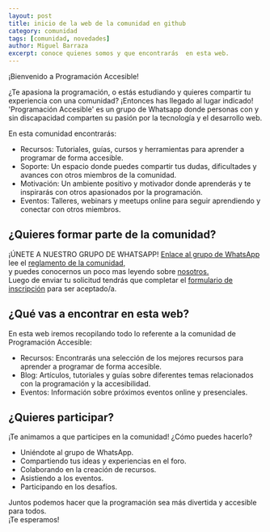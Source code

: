 ```yaml
---
layout: post
title: inicio de la web de la comunidad en github
category: comunidad
tags: [comunidad, novedades]
author: Miguel Barraza
excerpt: conoce quienes somos y que encontrarás  en esta web.
---
```


¡Bienvenido a Programación Accesible!

¿Te apasiona la programación, o estás estudiando  y quieres compartir tu experiencia con una comunidad? ¡Entonces has llegado al lugar indicado!  
'Programación Accesible' es un grupo de Whatsapp donde personas con y sin discapacidad comparten su pasión por la tecnología y el desarrollo web.  

En esta comunidad encontrarás:  

* Recursos: Tutoriales, guías, cursos y herramientas para aprender a programar de forma accesible.
* Soporte: Un espacio donde puedes compartir tus dudas, dificultades y avances con otros miembros de la comunidad.
* Motivación: Un ambiente positivo y motivador donde aprenderás y te inspirarás con otros apasionados por la programación.
* Eventos: Talleres, webinars y meetups online para seguir aprendiendo y conectar con otros miembros.  

## ¿Quieres formar parte de la comunidad?  

¡ÚNETE A NUESTRO GRUPO DE WHATSAPP!
[Enlace al grupo de WhatsApp](https://chat.whatsapp.com/GpUdsVY2HyB8wKv1TjNNSu)  
lee el 
[reglamento de la comunidad,](https://programacion-accesible.github.io/reglamento/)  
y puedes conocernos un poco mas leyendo sobre [nosotros.](https://programacion-accesible.github.io/nosotros/)  
Luego de enviar tu solicitud tendrás que completar el 
[formulario de inscripción](https://docs.google.com/forms/d/e/1FAIpQLSexB5DiPjPbXM9JmSMzdEggbJqdJ6FwSMsy2YSilrOOGA5_Gw/viewform)
 para ser aceptado/a.

## ¿Qué vas a encontrar en esta web?

En esta web iremos recopilando todo lo referente a la comunidad de Programación Accesible:  

* Recursos: Encontrarás una selección de los mejores recursos para aprender a programar de forma accesible.
* Blog: Artículos, tutoriales y guías sobre diferentes temas relacionados con la programación y la accesibilidad.
* Eventos: Información sobre próximos eventos online y presenciales.  

## ¿Quieres participar?

¡Te animamos a que participes en la comunidad!
¿Cómo puedes hacerlo?

* Uniéndote al grupo de WhatsApp.
* Compartiendo tus ideas y experiencias en el foro.
* Colaborando en la creación de recursos.
* Asistiendo a los eventos.
* Participando en los desafíos.

Juntos podemos hacer que la programación sea más divertida y accesible para todos.  
¡Te esperamos!